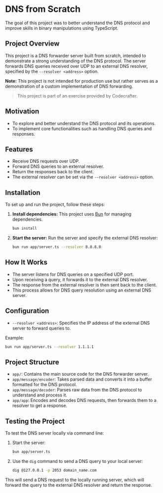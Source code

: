 
# DNS from Scratch

The goal of this project was to better understand the DNS protocol and improve skills in binary manipulations using TypeScript.

## Project Overview
This project is a DNS forwarder server built from scratch, intended to demonstrate a strong understanding of the DNS protocol. The server forwards DNS queries received over UDP to an external DNS resolver, specified by the `--resolver <address>` option.

**Note:** This project is not intended for production use but rather serves as a demonstration of a custom implementation of DNS forwarding. 

> This project is part of an exercise provided by Codecrafter.

## Motivation
- To explore and better understand the DNS protocol and its operations.
- To implement core functionalities such as handling DNS queries and responses.

## Features
- Receive DNS requests over UDP.
- Forward DNS queries to an external resolver.
- Return the responses back to the client.
- The external resolver can be set via the `--resolver <address>` option.

## Installation

To set up and run the project, follow these steps:

1. **Install dependencies:**
   This project uses [Bun](https://bun.sh/) for managing dependencies.
   ```bash
   bun install
   ```

2. **Start the server:**
   Run the server and specify the external DNS resolver:
   ```bash
   bun run app/server.ts --resolver 8.8.8.8
   ```

## How It Works

- The server listens for DNS queries on a specified UDP port.
- Upon receiving a query, it forwards it to the external DNS resolver.
- The response from the external resolver is then sent back to the client.
- This process allows for DNS query resolution using an external DNS server.

## Configuration

- `--resolver <address>`: Specifies the IP address of the external DNS server to forward queries to.
  
Example:
```bash
bun run app/server.ts --resolver 1.1.1.1
```

## Project Structure

- `app/`: Contains the main source code for the DNS forwarder server.
- `app/message/encoder`: Takes parsed data and converts it into a buffer formatted for the DNS protocol.
- `app/message/decoder`: Parses raw data from the DNS protocol to understand and process it.
- `app/app`: Encodes and decodes DNS requests, then forwards them to a resolver to get a response.

## Testing the Project

To test the DNS server locally via command line:

1. Start the server:
   ```bash
   bun app/server.ts
   ```

2. Use the `dig` command to send a DNS query to your local server:
   ```bash
   dig @127.0.0.1 -p 2053 domain_name.com
   ```

This will send a DNS request to the locally running server, which will forward the query to the external DNS resolver and return the response.